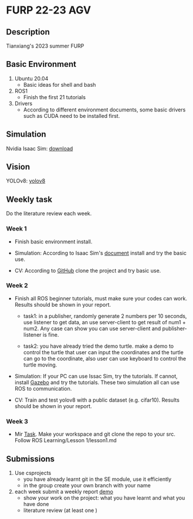 # FURP 22-23 AGV 

## Description

Tianxiang's 2023 summer FURP 

## Basic Environment 

1. Ubuntu 20.04  
    - Basic ideas for shell and bash
2. ROS1 
    - Finish the first 21 tutorials 
3. Drivers
    - According to different environment documents, some basic drivers such as CUDA need to be installed first.

## Simulation 
Nvidia Isaac Sim: [download](https://www.nvidia.com/en-us/omniverse/download/)

## Vision
YOLOv8: [yolov8](https://ultralytics.com/yolov8)

## Weekly task 
Do the literature review each week.  

### Week 1 

- Finish basic environment install.

- Simulation: According to Isaac Sim's [document](https://docs.omniverse.nvidia.com/app_isaacsim/app_isaacsim/overview.html) install and try the basic use.

- CV: According to [GitHub](https://github.com/ultralytics/ultralytics) clone the project and try basic use.

### Week 2

- Finish all ROS beginner tutorials, must make sure your codes can work. Results should be shown in your report.
    - task1: in a publisher, randomly generate 2 numbers per 10 seconds, use listener to get data, an use server-client to get result of num1 + num2. Any case can show you can use server-client and publisher-listener is fine. 

    - task2: you have already tried the demo turtle. make a demo to control the turtle that user can input the coordinates and the turtle can go to the coordinate, also user can use keyboard to control the turtle moving. 
    
- Simulation: If your PC can use Issac Sim, try the tutorials. If cannot, install [Gazebo](https://gazebosim.org/home) and try the tutorials. These two simulation all can use ROS to communication.

- CV: Train and test yolov8 with a public dataset (e.g. cifar10). Results should be shown in your report. 

### Week 3

- Mir [Task](https://github.com/Fuhua-Bot/mir_robot). Make your workspace and git clone the repo to your src. Follow ROS Learning/Lesson 1/lesson1.md


## Submissions

1. Use csprojects
   - you have already learnt git in the SE module, use it efficiently
   - in the group create your own branch with your name
2. each week submit a weekly report [demo](./doc/report/Week_report_sample.md)
   - show your work on the project: what you have learnt and what you have done 
   - literature review (at least one )


